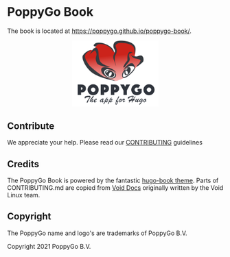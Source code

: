 # PoppyGo Book

The book is located at <https://poppygo.github.io/poppygo-book/>.

<center><img src="static/logo-banner.svg" width=40% /></center>

## Contribute

We appreciate your help. Please read our [CONTRIBUTING](CONTRIBUTING.md) guidelines 

## Credits

The PoppyGo Book is powered by the fantastic [hugo-book theme](https://github.com/alex-shpak/hugo-book).
Parts of CONTRIBUTING.md are copied from
[Void Docs](https://github.com/void-linux/void-docs) originally written by the Void Linux
team.

## Copyright

The PoppyGo name and logo's are trademarks of PoppyGo B.V.

Copyright 2021 PoppyGo B.V.
